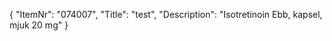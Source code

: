 {
  "ItemNr": "074007",
  "Title": "test",
  "Description": "Isotretinoin Ebb, kapsel, mjuk 20 mg"
}